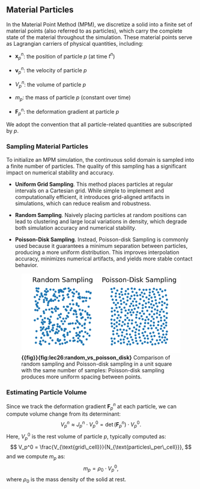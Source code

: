## Material Particles

In the Material Point Method (MPM), we discretize a solid into a finite set of material points (also referred to as particles), which carry the complete state of the material throughout the simulation. These material points serve as Lagrangian carriers of physical quantities, including:

- $\mathbf{x}_p^n$: the position of particle $p$ (at time $t^n$)

- $\mathbf{v}_p^n$: the velocity of particle $p$

- $V_p^n$: the volume of particle $p$

- $m_p$: the mass of particle $p$ (constant over time)

- $\mathbf{F}_p^n$: the deformation gradient at particle $p$

We adopt the convention that all particle-related quantities are subscripted by $p$.

<!-- > **{{rem}}{rm:lec26:comp_to_FEM}[Comparison to FEM]** 
> In traditional FEM, the deformable body is represented through piecewise linear displacement fields defined over a fixed mesh. Physical quantities such as strain and stress are derived from gradients of these displacement fields, which depend on the connectivity of mesh elements (see [Piecewise Linear Displacement Field](./lec19.1-linear_disp_field.md)).
> 
> In contrast, MPM does not rely on a mesh to store state or define deformation. Instead, each particle tracks its own deformation gradient $\mathbf{F}_p^n$ independently. -->

### Sampling Material Particles

To initialize an MPM simulation, the continuous solid domain is sampled into a finite number of particles. The quality of this sampling has a significant impact on numerical stability and accuracy.

- **Uniform Grid Sampling**. This method places particles at regular intervals on a Cartesian grid. While simple to implement and computationally efficient, it introduces grid-aligned artifacts in simulations, which can reduce realism and robustness.

- **Random Sampling**. Naively placing particles at random positions can lead to clustering and large local variations in density, which degrade both simulation accuracy and numerical stability.

- **Poisson-Disk Sampling**. Instead, Poisson-disk Sampling is commonly used because it guarantees a minimum separation between particles, producing a more uniform distribution. This improves interpolation accuracy, minimizes numerical artifacts, and yields more stable contact behavior.

<figure>
    <center>
    <img src="img/lec26/random_vs_poisson_disk.png">
    </center>
    <figcaption><b>{{fig}}{fig:lec26:random_vs_poisson_disk}</b> Comparison of random sampling and Poisson-disk sampling in a unit square with the same number of samples: Poisson-disk sampling produces more uniform spacing between points. </figcaption>
</figure>

### Estimating Particle Volume

Since we track the deformation gradient $\mathbf{F}_p^n$ at each particle, we can compute volume change from its determinant:
$$
V_p^n \approx J_p^n \cdot V_p^0 = \det(\mathbf{F}_p^n) \cdot V_p^0.
$$
Here, $V_p^0$ is the rest volume of particle $p$, typically computed as:
$$
V_p^0 = \frac{V_{\text{grid\_cell}}}{N_{\text{particles\_per\_cell}}},
$$
and we compute $m_p$ as:
$$
m_p = \rho_0 \cdot V_p^0,
$$
where $\rho_0$ is the mass density of the solid at rest.